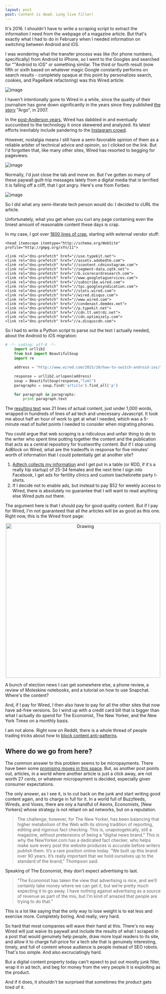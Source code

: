 ```yaml
---
layout: post
post: Content is dead. Long live filler!
---
```


It's 2016. I shouldn't have to write  a scraping script to extract the information I need from the webpage of a magazine article. But that's exactly what I had to do in February when I needed information on switching between Android and iOS. 

I was wondering what the transfer process was like (for phone numbers, specifically) from Android to iPhone, so I went to the Googles and searched for ""Android to iOS" or something similar. The third or fourth result (now fifth or sixth based on whatever magic Google constantly performs on search results - completely opaque at this point by personalizes search, cookies, and PageRank refactoring) was this Wired article: 

![image](https://raw.githubusercontent.com/veekaybee/veekaybee.github.io/master/images/androidtoios.png)

I haven't intentionally gone to Wired in a while, since the quality of their journalism has gone down significantly in the years since they published [the story](http://www.newyorker.com/culture/culture-desk/the-wired-origins-of-argo) "Argo", in 2007. 

In the [post-Anderson years](http://mediadecoder.blogs.nytimes.com/2012/11/16/former-creative-director-at-wired-is-named-its-new-editor/), Wired has dabbled in and eventually succumbed to the technology it once skewered and analyzed.  Its latest efforts inevitably include pandering to the [Instagram crowd](https://contently.com/strategist/2015/11/17/can-wired-make-instagram-journalism-mainstream/). 

However, nostalgia means I still have a semi-favorable opinion of them as a reliable arbiter of technical advice and opinoin, so I clicked on the link. But I'd forgotten that, like many other sites, Wired has resorted to begging for pageviews. 

![image](https://raw.githubusercontent.com/veekaybee/veekaybee.github.io/master/images/adblocker.jpg)

Normally, I'd just close the tab and move on. But I've gotten so many of these paywall guilt-trip messages lately from a digital media that is terrified it is falling off a cliff, that I got angry. Here's one from Forbes: 

![image](https://raw.githubusercontent.com/veekaybee/veekaybee.github.io/master/images/forbes-ad-blocker.jpg)

So I did what any semi-literate tech person would do:  I decided to cURL the article. 

Unfortunately, what you get when you curl any page containing even the tiniest amount of reasonable content these days is crap. 

In my case, I got over [1800 lines of crap](https://github.com/veekaybee/wired/blob/master/original_html.txt), starting with external vendor stuff: 

	<head itemscope itemtype="http://schema.org/WebSite" profile="http://gmpg.org/xfn/11">

	<link rel="dns-prefetch" href="//use.typekit.net">
	<link rel="dns-prefetch" href="//assets.adobedtm.com">
	<link rel="dns-prefetch" href="//scontent.cdninstagram.com">
	<link rel="dns-prefetch" href="//segment-data.zqtk.net">
	<link rel="dns-prefetch" href="//b.scorecardresearch.com">
	<link rel="dns-prefetch" href="//www.googletagservices.com">
	<link rel="dns-prefetch" href="//subscribe.wired.com">
	<link rel="dns-prefetch" href="//tpc.googlesyndication.com">
	<link rel="dns-prefetch" href="//stats.wired.com">
	<link rel="dns-prefetch" href="//wired.disqus.com">
	<link rel="dns-prefetch" href="//www.wired.com">
	<link rel="dns-prefetch" href="//condenast.demdex.net">
	<link rel="dns-prefetch" href="//p.typekit.net">
	<link rel="dns-prefetch" href="//cdn.tt.omtrdc.net">
	<link rel="dns-prefetch" href="//cdn.optimizely.com">
	<link rel="dns-prefetch" href="//a.disquscdn.com">

So I had to write a Python script to parse out the text I actually needed, about the Android to iOS migration: 

```python
# -*- coding: utf-8 -*-
	import urllib2
	from bs4 import BeautifulSoup
	import re

	address = "http://www.wired.com/2015/10/how-to-switch-android-ios/"

	response = urllib2.urlopen(address)
	soup = BeautifulSoup(response,"lxml")
	paragraphs = soup.find('article').find_all('p')

	for paragraph in paragraphs:
		print paragraph.text
```

The [resulting text](https://github.com/veekaybee/wired/blob/master/article.txt) was 21 lines of actual content, just under 1,000 words, wrapped in hundreds of lines of ad tech and unecessary Javascript.  It took me about half an hour of work to get at what I needed, which was a 5-minute read of bullet points I needed to consider when migrating phones. 

You could argue that web scraping is a ridiculous and unfair thing to do to the writer who spent time putting together the content and the publication that acts as a central repository for trustworthy content.   But if I stop using AdBlock on Wired, what are the tradeoffs in response for five minutes' worth of information that I could potentially get at another site? 

1) [Adtech collects my information](http://idlewords.com/2015/11/the_advertising_bubble.htm) and I get put in a table (or RDD, if it's a really hip startup) of 25-34 females and the next time I sign into Facebook, I get ads for fertility clinics and custom bachelorette party t-shirts. 
2) If I decide not to enable ads, but instead to pay $52 for weekly access to Wired, there is absolutely no guarantee that I will want to read anything else Wired puts out there. 

The argument here is that I should pay for good quality content. But if I pay for Wired, I'm not guaranteed that all the articles will be as good as this one. Right now, this is the Wired front page: 

<center><img src="https://raw.githubusercontent.com/veekaybee/veekaybee.github.io/master/images/wiredtoday.png" alt="Drawing" style="width: 500px;"/></center>

A bunch of election news I can get somewhere else, a phone review, a review of Moleskine notebooks, and a tutorial on how to use Snapchat. Where's the content? 

And, if I pay for Wired, I then also have to pay for all the other sites that now have ad-free versions. So I wind up with a credit card bill that is bigger than what I actually do spend for The Economist, The New Yorker, and the New York Times on a monthly basis. 

I am not alone. Right now on Reddit, there is a whole thread of people trading tricks about how to [block content anti-patterns](https://www.reddit.com/r/LifeProTips/comments/4dmj6v/lpt_if_youre_trying_to_read_an_online_article_and/).

## Where do we go from here? 

The common answer to this problem seems to be micropayments. There have been some [promising moves in this space](https://medium.com/on-blendle/blendle-a-radical-experiment-with-micropayments-in-journalism-365-days-later-f3b799022edc#.wmfzhedan). But, as another post points out, articles, in a world where another article is just a click away,  are not worth 27 cents, or whatever micropayment is decided, especially given consumer expectations. 

The only answer, as I see it, is to cut back on the junk and start writing good content again, and to charge in full for it. In a world full of Buzzfeeds, Wireds, and Voxes, there are ony a handful of Aeons, Economists, [New Yorkers] whose strategy is not reliant on ad networks, but on a reputation. 

>The challenge, however, for The New Yorker, has been balancing that higher metabolism of the Web with its strong tradition of reporting, editing and rigorous fact checking. This is, unapologetically, still a magazine, without pretensions of being a “digital news brand.” This is why the NewYorker.com has a dedicated fact checker, who helps make sure every post the website produces is accurate before writers publish them. It’s a rare position online today. “We built up this brand over 90 years. It’s really important that we hold ourselves up to the standard of the brand,” Thompson said.

Speaking of The Economist, they don't expect advertising to last. 

> “The Economist has taken the view that advertising is nice, and we’ll certainly take money where we can get it, but we’re pretty much expecting it to go away. I have nothing against advertising as a source of revenue as part of the mix, but I’m kind of amazed that people are trying to do that.”

This is a lot like saying that the only way to lose weight is to eat less and exercise more. Completely boring. And really, very hard. 

So hard that most companies will wave their hand at this. There's no way Wired will just waive its paywall and include the results of what I scraped in a post that would genuinely help people, draw more loyal readers to its site, and allow it to charge full-price for a tech site that is genuinely interesting, timely, and full of content whose audience is people instead of SEO robots. That's too simple. And also excruciatingly hard.  

But a digital content property today can't epxect to put out mostly junk filler, wrap it in ad tech, and beg for money from the very people it is exploiting as the product. 

And if it does, it shouldn't be surprised that sometimes the product gets tired of it. 

